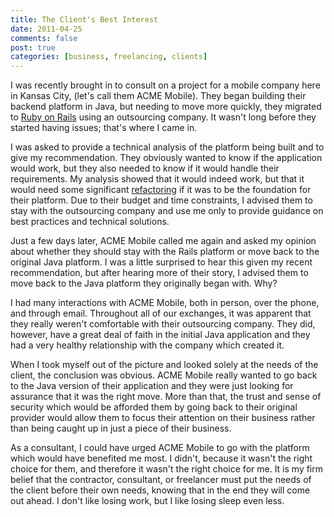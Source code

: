 ```yaml
--- 
title: The Client's Best Interest
date: 2011-04-25
comments: false
post: true
categories: [business, freelancing, clients]
---
```

I was recently brought in to consult on a project for a mobile company here in Kansas City, (let's call them ACME Mobile). They began building their backend platform in Java, but needing to move more quickly, they migrated to [Ruby on Rails](http://rubyonrails.org/) using an outsourcing company. It wasn't long before they started having issues; that's where I came in.

I was asked to provide a technical analysis of the platform being built and to give my recommendation. They obviously wanted to know if the application would work, but they also needed to know if it would handle their requirements. My analysis showed that it would indeed work, but that it would need some significant [refactoring](http://en.wikipedia.org/wiki/Code_refactoring) if it was to be the foundation for their platform. Due to their budget and time constraints, I advised them to stay with the outsourcing company and use me only to provide guidance on best practices and technical solutions.

Just a few days later, ACME Mobile called me again and asked my opinion about whether they should stay with the Rails platform or move back to the original Java platform. I was a little surprised to hear this given my recent recommendation, but after hearing more of their story, I advised them to move back to the Java platform they originally began with. Why?

I had many interactions with ACME Mobile, both in person, over the phone, and through email. Throughout all of our exchanges, it was apparent that they really weren't comfortable with their outsourcing company. They did, however, have a great deal of faith in the initial Java application and they had a very healthy relationship with the company which created it.

When I took myself out of the picture and looked solely at the needs of the client, the conclusion was obvious. ACME Mobile really wanted to go back to the Java version of their application and they were just looking for assurance that it was the right move. More than that, the trust and sense of security which would be afforded them by going back to their original provider would allow them to focus their attention on their business rather than being caught up in just a piece of their business.

As a consultant, I could have urged ACME Mobile to go with the platform which would have benefited me most. I didn't, because it wasn't the right choice for them, and therefore it wasn't the right choice for me. It is my firm belief that the contractor, consultant, or freelancer must put the needs of the client before their own needs, knowing that in the end they will come out ahead. I don't like losing work, but I like losing sleep even less.
